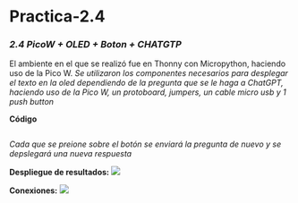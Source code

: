 # Practica-2.4

### *2.4 PicoW + OLED + Boton + CHATGTP*

El ambiente en el que se realizó fue en Thonny con Micropython, haciendo uso de la Pico W.
_Se utilizaron los componentes necesarios para desplegar el texto en la oled dependiendo de la 
pregunta que se le haga a ChatGPT, haciendo uso de la Pico W, un protoboard, jumpers, un cable micro usb y 1 push button_

**Código**
```python

```

_Cada que se preione sobre el botón se enviará la pregunta de nuevo y se depslegará una nueva respuesta_

**Despliegue de resultados:**
![](interfaz.png)

**Conexiones:**
![](ledoff2.png)
